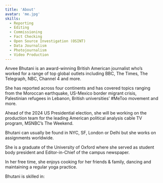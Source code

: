 ```yaml
---
title: 'About'
avatar: 'me.jpg'
skills:
  - Reporting
  - Editing
  - Commissioning
  - Fact Checking
  - Open Source Investigation (OSINT)
  - Data Journalism
  - Photojournalism
  - Video Production
---
```


Anvee Bhutani is an award-winning British American journalist who’s worked for a range of top global outlets including BBC, The Times, The Telegraph, NBC, Channel 4 and more.

She has reported across four continents and has covered topics ranging from the  Moroccan earthquake, US-Mexico border migrant crisis, Palestinian refugees in Lebanon, British universities’ #MeToo movement and more. 

Ahead of the 2024 US Presidential election, she will be working on the production team for the leading American political analysis cable TV program, MSNBC’s The Weekend.  

Bhutani can usually be found in NYC, SF, London or Delhi but she works on assignments worldwide. 

She is a graduate of the University of Oxford where she served as student body president and Editor-in-Chief of the campus newspaper.

In her free time, she enjoys cooking for her friends & family, dancing and maintaining a regular yoga practice.

Bhutani is skilled in: